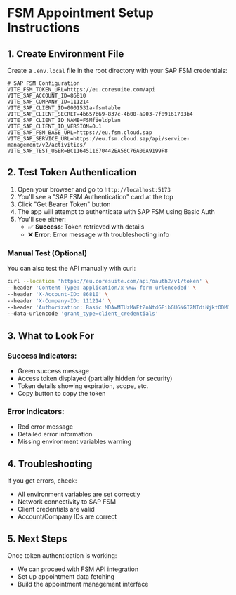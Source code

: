 # FSM Appointment Setup Instructions

## 1. Create Environment File

Create a `.env.local` file in the root directory with your SAP FSM credentials:

```env
# SAP FSM Configuration
VITE_FSM_TOKEN_URL=https://eu.coresuite.com/api
VITE_SAP_ACCOUNT_ID=86810
VITE_SAP_COMPANY_ID=111214
VITE_SAP_CLIENT_ID=0001531a-fsmtable
VITE_SAP_CLIENT_SECRET=4b657b69-837c-4b00-a903-7f89161703b4
VITE_SAP_CLIENT_ID_NAME=FSMfieldplan
VITE_SAP_CLIENT_ID_VERSION=0.1
VITE_SAP_FSM_BASE_URL=https://eu.fsm.cloud.sap
VITE_SAP_SERVICE_URL=https://eu.fsm.cloud.sap/api/service-management/v2/activities/
VITE_SAP_TEST_USER=BC1164511670442EA56C76A00A9199F8
```

## 2. Test Token Authentication

1. Open your browser and go to `http://localhost:5173`
2. You'll see a "SAP FSM Authentication" card at the top
3. Click "Get Bearer Token" button
4. The app will attempt to authenticate with SAP FSM using Basic Auth
5. You'll see either:
   - ✅ **Success**: Token retrieved with details
   - ❌ **Error**: Error message with troubleshooting info

### Manual Test (Optional)

You can also test the API manually with curl:

```bash
curl --location 'https://eu.coresuite.com/api/oauth2/v1/token' \
--header 'Content-Type: application/x-www-form-urlencoded' \
--header 'X-Account-ID: 86810' \
--header 'X-Company-ID: 111214' \
--header 'Authorization: Basic MDAwMTUzMWEtZnNtdGFibGU6NGI2NTdiNjktODM3Yy00YjAwLWE5MDMtN2Y4OTE2MTcwM2I0' \
--data-urlencode 'grant_type=client_credentials'
```

## 3. What to Look For

### Success Indicators:
- Green success message
- Access token displayed (partially hidden for security)
- Token details showing expiration, scope, etc.
- Copy button to copy the token

### Error Indicators:
- Red error message
- Detailed error information
- Missing environment variables warning

## 4. Troubleshooting

If you get errors, check:
- All environment variables are set correctly
- Network connectivity to SAP FSM
- Client credentials are valid
- Account/Company IDs are correct

## 5. Next Steps

Once token authentication is working:
- We can proceed with FSM API integration
- Set up appointment data fetching
- Build the appointment management interface
